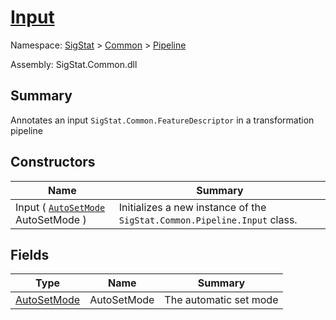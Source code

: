 # [Input](./Input.md)

Namespace: [SigStat]() > [Common](./../README.md) > [Pipeline](./README.md)

Assembly: SigStat.Common.dll

## Summary
Annotates an input `SigStat.Common.FeatureDescriptor` in a transformation pipeline

## Constructors

| Name | Summary | 
| --- | --- | 
| Input ( [`AutoSetMode`](./AutoSetMode.md) AutoSetMode ) | Initializes a new instance of the `SigStat.Common.Pipeline.Input` class. | 


## Fields

| Type | Name | Summary | 
| --- | --- | --- | 
| [AutoSetMode](./AutoSetMode.md) | AutoSetMode | The automatic set mode | 


